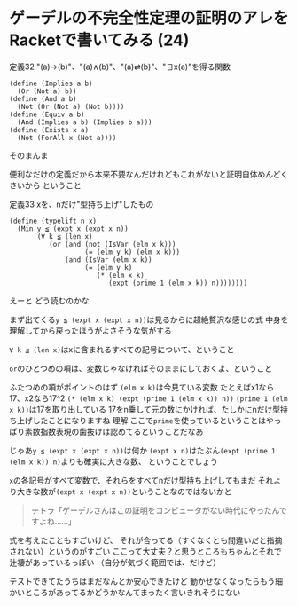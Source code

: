 # ゲーデルの不完全性定理の証明のアレをRacketで書いてみる (24)

定義32 "(a)→(b)"、"(a)∧(b)"、"(a)⇄(b)"、"∃x(a)"を得る関数

```
(define (Implies a b)
  (Or (Not a) b))
(define (And a b)
  (Not (Or (Not a) (Not b))))
(define (Equiv a b)
  (And (Implies a b) (Implies b a)))
(define (Exists x a)
  (Not (ForAll x (Not a))))
```

そのまんま

便利なだけの定義だから本来不要なんだけれどもこれがないと証明自体めんどくさいから
ということ

定義33 xを、nだけ"型持ち上げ"したもの

```
(define (typelift n x)
  (Min y ≦ (expt x (expt x n))
       (∀ k ≦ (len x)
          (or (and (not (IsVar (elm x k)))
                   (= (elm y k) (elm x k)))
              (and (IsVar (elm x k))
                   (= (elm y k)
                      (* (elm x k)
                         (expt (prime 1 (elm x k)) n))))))))
```

えーと
どう読むのかな

まず出てくる`y ≦ (expt x (expt x n))`は見るからに超絶贅沢な感じの式
中身を理解してから戻ったほうがよさそうな気がする

`∀ k ≦ (len x)`はxに含まれるすべての記号について、ということ

`or`のひとつめの項は、変数じゃなければそのままにしておくよ、ということ

ふたつめの項がポイントのはず
`(elm x k)`は今見ている変数
たとえばx1なら17、x2なら17^2
`(* (elm x k) (expt (prime 1 (elm x k)) n))`
`(prime 1 (elm x k))`は17を取り出している
17をn乗して元の数にかければ、たしかにnだけ型持ち上げしたことになりますね
理解
ここで`prime`を使っているということはやっぱり素数指数表現の歯抜けは認めてるということだなあ

じゃあ``y ≦ (expt x (expt x n))``は何か
`(expt x n)`はたぶん`(expt (prime 1 (elm x k)) n)`よりも確実に大きな数、
ということでしょう

`x`の各記号がすべて変数で、それらをすべてnだけ型持ち上げしてもまだ
それより大きな数が`(expt x (expt x n))`ということなのではないかと

> テトラ「ゲーデルさんはこの証明をコンピュータがない時代にやったんですよね……」

式を考えたこともすごいけど、
それが合ってる（すくなくとも間違いだと指摘されない）というのがすごい
ここって大丈夫？と思うところもちゃんとそれで辻褄があっているっぽい
（自分が気づく範囲では、だけど）

テストできてたうちはまだなんとか安心できたけど
動かせなくなったらもう細かいところがあってるかどうかなんてまったく言いきれそうにない




